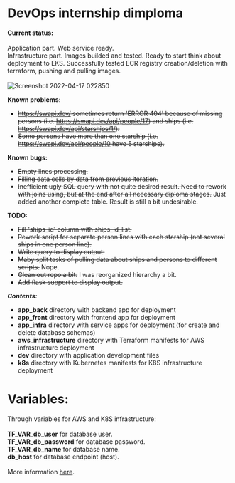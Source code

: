 <h1>DevOps internship dimploma</h1>

<b>Current status:</b><br><br>
Application part. Web service ready.<br>
Infrastructure part. Images builded and tested. Ready to start think about deployment to EKS. Successfully tested ECR registry creation/deletion with terraform, pushing and pulling images. <br><br>
![Screenshot 2022-04-17 022850](https://user-images.githubusercontent.com/94368360/163694254-d47b2a73-ea20-4d97-86b5-c8a6be06194a.png)

<b>Known problems:</b>
- <s>https://swapi.dev/ sometimes return 'ERROR 404' because of missing persons (i.e. https://swapi.dev/api/people/17) and ships (i.e. https://swapi.dev/api/starships/1/).</s>
- <s>Some persons have more than one starship (i.e. https://swapi.dev/api/people/10 have 5 starships).</s>

<b>Known bugs:</b>
- <s>Empty lines processing.</s>
- <s>Filling data cells by data from previous iteration.</s>
- <s>Inefficient ugly SQL query with not quite desired result. Need to rework with joins using, but at the end after all necessary diploma stages.</s> Just added another complete table. Result is still a bit undesirable.

<b>TODO:</b>
- <s>Fill 'ships_id' column with ships_id_list.</s>
- <s>Rework script for separate person lines with each starship (not several ships in one person line).</s>
- <s>Write query to display output.</s>
- <s>Maby split tasks of pulling data about ships and persons to different scripts.</s> Nope.
- <s>Clean out repo a bit.</s> I was reorganized hierarchy a bit.
- <s>Add flask support to display output.</s>

<b><i>Contents:</i></b>
- <b>app_back</b> directory with backend app for deployment
- <b>app_front</b> directory with frontend app for deployment
- <b>app_infra</b> directory with service apps for deployment (for create and delete database schemas)
- <b>aws_infrastructure</b> directory with Terraform manifests for AWS infrastructure deployment
- <b>dev</b> directory with application development files
- <b>k8s</b> directory with Kubernetes manifests for K8S infrastructure deployment
# Variables:
Through variables for AWS and K8S infrastructure:<br><br>
<b>TF_VAR_db_user</b> for database user.<br>
<b>TF_VAR_db_password</b> for database password.<br>
<b>TF_VAR_db_name</b> for database name.<br>
<b>db_host</b> for database endpoint (host).<br><br>
More information <a href="https://github.com/gezm0/internship_diploma/tree/main/aws-infrastructure#readme">here</a>.
